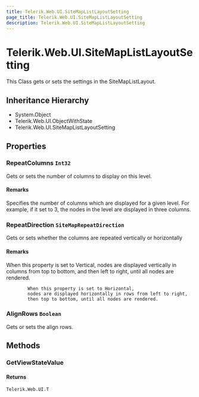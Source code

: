 ```yaml
---
title: Telerik.Web.UI.SiteMapListLayoutSetting
page_title: Telerik.Web.UI.SiteMapListLayoutSetting
description: Telerik.Web.UI.SiteMapListLayoutSetting
---
```


# Telerik.Web.UI.SiteMapListLayoutSetting

This Class gets or sets the settings in the SiteMapListLayout.

## Inheritance Hierarchy

* System.Object
* Telerik.Web.UI.ObjectWithState
* Telerik.Web.UI.SiteMapListLayoutSetting

## Properties

###  RepeatColumns `Int32`

Gets or sets the number of columns to display on this level.

#### Remarks
Specifies the number of columns which are displayed for a given level. For example, 
            if it set to 3, the nodes in the level are displayed in three columns.

###  RepeatDirection `SiteMapRepeatDirection`

Gets or sets whether the columns are repeated vertically or horizontally

#### Remarks
When this property is set to Vertical, 
            nodes are displayed vertically in columns from top to bottom, 
            and then left to right, until all nodes are rendered.
            
            When this property is set to Horizontal,
            nodes are displayed horizontally in rows from left to right, 
            then top to bottom, until all nodes are rendered.

###  AlignRows `Boolean`

Gets or sets the align rows.

## Methods

###  GetViewStateValue

#### Returns

`Telerik.Web.UI.T` 

